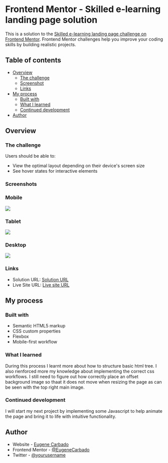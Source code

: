 # Frontend Mentor - Skilled e-learning landing page solution

This is a solution to the [Skilled e-learning landing page challenge on Frontend Mentor](https://www.frontendmentor.io/challenges/skilled-elearning-landing-page-S1ObDrZ8q). Frontend Mentor challenges help you improve your coding skills by building realistic projects.

## Table of contents

- [Overview](#overview)
  - [The challenge](#the-challenge)
  - [Screenshot](#screenshot)
  - [Links](#links)
- [My process](#my-process)
  - [Built with](#built-with)
  - [What I learned](#what-i-learned)
  - [Continued development](#continued-development)
- [Author](#author)

## Overview

### The challenge

Users should be able to:

- View the optimal layout depending on their device's screen size
- See hover states for interactive elements

### Screenshots

### Mobile
![](./assets/mobile_screenshot.pngscreenshot.jpg)
### Tablet
![](./assets/tablet_screenshot.pngscreenshot.jpg)
### Desktop
![](./assets/desktop_screenshot.pngscreenshot.jpg)


### Links

- Solution URL: [Solution URL](https://www.frontendmentor.io/solutions/skilled-elearning-landing-page-solution-iNlZd6kPqo)
- Live Site URL: [Live site URL](https://skilled-elearning-landing-page-peach.vercel.app/)

## My process

### Built with

- Semantic HTML5 markup
- CSS custom properties
- Flexbox
- Mobile-first workflow

### What I learned

During this process I learnt more about how to structure basic html tree. I also rienforced more my knowledge about implementing the correct css workflows. I still need to figure out how correctly place an offset background image so thaat it does not move when resizing the page as can be seen with the top right main image.

### Continued development

I will start my next project by implementing some Javascript to help animate the page and bring it to life with intuitive functionality.


## Author

- Website - [Eugene Carbado](https://eugenecarbado.dev)
- Frontend Mentor - [@EugeneCarbado](https://www.frontendmentor.io/profile/EugeneCarbado)
- Twitter - [@yourusername](https://www.twitter.com/CarbadoTheDev)

